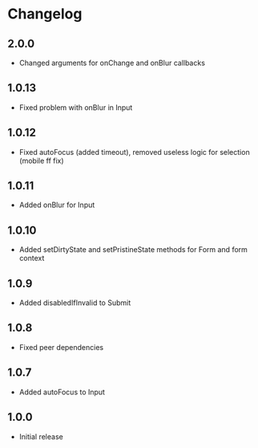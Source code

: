 # Changelog

## 2.0.0 
* Changed arguments for onChange and onBlur callbacks

## 1.0.13 
* Fixed problem with onBlur in Input

## 1.0.12 
* Fixed autoFocus (added timeout), removed useless logic for selection (mobile ff fix)

## 1.0.11 
* Added onBlur for Input

## 1.0.10 
* Added setDirtyState and setPristineState methods for Form and form context

## 1.0.9 
* Added disabledIfInvalid to Submit

## 1.0.8 
* Fixed peer dependencies

## 1.0.7 
* Added autoFocus to Input

## 1.0.0 
* Initial release
